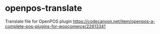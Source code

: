 # openpos-translate
Translate file for OpenPOS plugin
https://codecanyon.net/item/openpos-a-complete-pos-plugins-for-woocomerce/22613341
